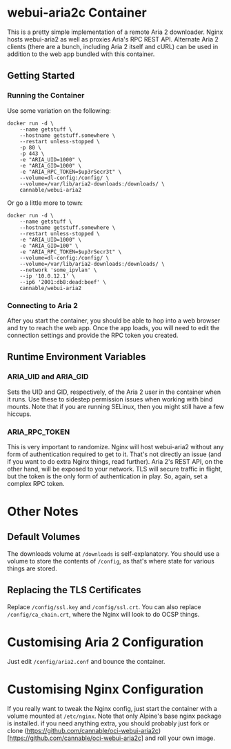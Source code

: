 # webui-aria2c Container

This is a pretty simple implementation of a remote Aria 2 downloader. Nginx
hosts webui-aria2 as well as proxies Aria's RPC REST API. Alternate Aria 2
clients (there are a bunch, including Aria 2 itself and cURL) can be used in
addition to the web app bundled with this container.

## Getting Started
### Running the Container

Use some variation on the following:

```
docker run -d \
	--name getstuff \
	--hostname getstuff.somewhere \
	--restart unless-stopped \
    -p 80 \
    -p 443 \
	-e "ARIA_UID=1000" \
	-e "ARIA_GID=1000" \
	-e "ARIA_RPC_TOKEN=$up3rSecr3t" \
	--volume=dl-config:/config/ \
	--volume=/var/lib/aria2-downloads:/downloads/ \
	cannable/webui-aria2
```

Or go a little more to town:

```
docker run -d \
	--name getstuff \
	--hostname getstuff.somewhere \
	--restart unless-stopped \
	-e "ARIA_UID=1000" \
	-e "ARIA_GID=100" \
	-e "ARIA_RPC_TOKEN=$up3rSecr3t" \
	--volume=dl-config:/config/ \
	--volume=/var/lib/aria2-downloads:/downloads/ \
	--network 'some_ipvlan' \
	--ip '10.0.12.1' \
	--ip6 '2001:db8:dead:beef' \
	cannable/webui-aria2
```

### Connecting to Aria 2

After you start the container, you should be able to hop into a web browser and
try to reach the web app. Once the app loads, you will need to edit the
connection settings and provide the RPC token you created.

## Runtime Environment Variables

### ARIA_UID and ARIA_GID

Sets the UID and GID, respectively, of the Aria 2 user in the container when it
runs. Use these to sidestep permission issues when working with bind mounts.
Note that if you are running SELinux, then you might still have a few hiccups.
### ARIA_RPC_TOKEN

This is very important to randomize. Nginx will host webui-aria2 without any
form of authentication required to get to it. That's not directly an issue (and
if you want to do extra Nginx things, read further). Aria 2's REST API, on the
other hand, will be exposed to your network. TLS will secure traffic in flight,
but the token is the only form of authentication in play. So, again, set a
complex RPC token.

# Other Notes

## Default Volumes

The downloads volume at `/downloads` is self-explanatory. You should use a volume
to store the contents of `/config`, as that's where state for various things are
stored.

## Replacing the TLS Certificates

Replace `/config/ssl.key` and `/config/ssl.crt`. You can also replace
`/config/ca_chain.crt`, where the Nginx will look to do OCSP things.

# Customising Aria 2 Configuration

Just edit `/config/aria2.conf` and bounce the container.

# Customising Nginx Configuration

If you really want to tweak the Nginx config, just start the container with a
volume mounted at `/etc/nginx`. Note that only Alpine's base nginx package is
installed. if you need anything extra, you should probably just fork or clone
(https://github.com/cannable/oci-webui-aria2c)[https://github.com/cannable/oci-webui-aria2c]
and roll your own image.
